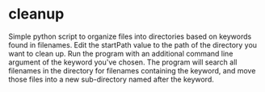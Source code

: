 # cleanup
Simple python script to organize files into directories based on keywords found in filenames. Edit the startPath value to the path of the directory you want to clean up. Run the program with an additional command line argument of the keyword you've chosen. The program will search all filenames in the directory for filenames containing the keyword, and move those files into a new sub-directory named after the keyword.
